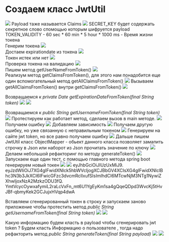 # Создаем класс JwtUtil
![](img/jwt-example.png)
Payload таже называется Claims
![](img/jwt-util/util-jwt-util-4.png)
SECRET_KEY будет содержать секретное слово спомощью которым шифруется payload
TOKEN_VALIDITY - 60 sec * 60 min * 5 hour * 1000 ms - Время жизни токена
<br> Генерим токена
![](img/jwt-util/generate-token-1.png)
<br> Достаем expirationdate из токена
![](img/jwt-util/get-expiration-date-from-token.png)
<br> Токен истек или нет
![](img/jwt-util/is-token-expired-1.png)
<br> Проверка токена на валидацию
![](img/jwt-util/is-valid-token.png)
<br> Пишем метод getUserNameFromToken()
![](img/jwt-util/get-username-from-token-1.png)
<br> Реализум метод getClaimsFromToken(), для этого нам понадобится еще один 
вспомогательный метод getAllClaimsFromToken()
![](img/jwt-util/get-all-claims-from-token.png)
Вызываем getAllClaimsFromToken() внутри getClaimsFromToken()
![](img/jwt-util/get-claims-from-token.png)

Возвращаемся к _private Date getExpirationDateFromToken(final String token)_ 
![](img/jwt-util/get-expiration-date-from-token.png)
![](img/jwt-util/get-expiration-date-from-token-2.png)

Возвращаемся к  _public String getUsernameFromToken(final String token)_
![](img/jwt-util/get-username-from-token-2.png)
Протестируем как работает метод, сделаем вызов в main методе.
![](img/jwt-util/main-test-get-username-from-token-1.png)
Получаем ошибку
![](img/jwt-util/main-test-get-username-from-token-log-trace-1.png)
Добавляем зависимость 
![](img/jwt-util/pom-xml.png)
Получаем другую ошибку, но уже связанную с неправильным токеном
![](img/jwt-util/main-test-get-username-from-token-log-trace-2.png)
Генерируем на сайте jwt token, но все равно получаем ошибку
![](img/jwt-util/main-test-get-username-from-token-log-trace-3.png)
Дальше пишем JwtUtil класс
ObjectMapper - обьект данного класса позволяет замапить строчку в Json или
наборот из Json прочитать значение по ключу
![](img/jwt-util/get-username-from-token-3.png)
Делаем небольшой рефакторинг по методу generateToken()
![](img/jwt-util/generate-token-2.png)
Запускаем еще один тест, с помощью главного метода spring boot генерируем новый токен
![](img/jwt-util/main-generate-token-1.png)
![](img/jwt-util/main-generate-token-2.png)
eyJhbGciOiJIUzUxMiJ9.
eyJzdWIiOiJ7XG4gIFwidXNlck5hbWVcIjogXCJBbGV4XCIsXG4gIFwidXNlclBhc3N3b3JkXCI6IFwicGFzc3dvcmRcIlxufSIsImlhdCI6MTcwNjM3NTg1NywiZXhwIjoxNzA2MzkzODU3fQ.
YmtVcycOywxafymiL2raLcVxFn_mt6U1YgEyKm1sa4gQqeQDpd3WvcKj5tHvJBf-qbmyKek2GCJujxHVqp4dwA

Вставляем сгенерированный токен в строку и запускаем заново приложение чтобы протестить метод
_public String getUsernameFromToken(final String token)_
![](img/jwt-util/main-test-get-username-from-token-log-trace-4.png)
![](img/jwt-util/main-test-get-username-from-token-log-trace-5.png)


Какую информацию будем класть в payload чтобы сгенерировать jwt token ? 
Будем класть Информацию о пользователе , тогда надо рефакторить метод 
_public String generateToken(final String payload)_ 
![](img/jwt-util/generate-token-3.png)
![](img/jwt-util/generate-token-4.png)